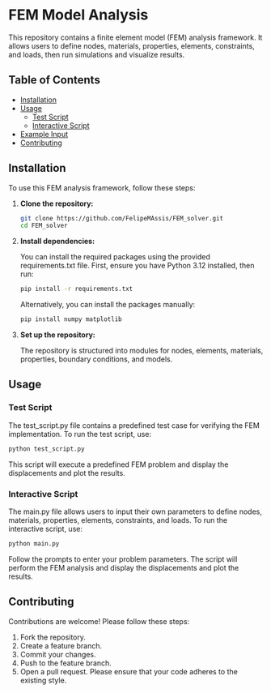 # FEM Model Analysis

This repository contains a finite element model (FEM) analysis framework. It allows users to define nodes, materials, properties, elements, constraints, and loads, then run simulations and visualize results.

## Table of Contents

- [Installation](#installation)
- [Usage](#usage)
  - [Test Script](#test-script)
  - [Interactive Script](#interactive-script)
- [Example Input](#example-input)
- [Contributing](#contributing)

## Installation

To use this FEM analysis framework, follow these steps:

1. **Clone the repository:**

    ```bash
    git clone https://github.com/FelipeMAssis/FEM_solver.git
    cd FEM_solver
    ```

2. **Install dependencies:**

    You can install the required packages using the provided requirements.txt file. First, ensure you have Python 3.12 installed, then run:

    ```bash
    pip install -r requirements.txt
    ```

    Alternatively, you can install the packages manually:

    ```bash
    pip install numpy matplotlib
    ```

3. **Set up the repository:**

    The repository is structured into modules for nodes, elements, materials, properties, boundary conditions, and models.

## Usage

### Test Script

The test_script.py file contains a predefined test case for verifying the FEM implementation. To run the test script, use:

```bash
python test_script.py
```

This script will execute a predefined FEM problem and display the displacements and plot the results.

### Interactive Script

The main.py file allows users to input their own parameters to define nodes, materials, properties, elements, constraints, and loads. To run the interactive script, use:

```bash
python main.py
```

Follow the prompts to enter your problem parameters. The script will perform the FEM analysis and display the displacements and plot the results.

## Contributing

Contributions are welcome! Please follow these steps:

1. Fork the repository.
2. Create a feature branch.
3. Commit your changes.
4. Push to the feature branch.
5. Open a pull request.
Please ensure that your code adheres to the existing style.







